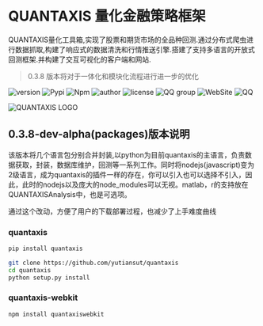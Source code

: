 # QUANTAXIS 量化金融策略框架
  
QUANTAXIS量化工具箱,实现了股票和期货市场的全品种回测.通过分布式爬虫进行数据抓取,构建了响应式的数据清洗和行情推送引擎.搭建了支持多语言的开放式回测框架.并构建了交互可视化的客户端和网站.

> 0.3.8 版本将对于一体化和模块化流程进行进一步的优化

![version](https://img.shields.io/badge/Version-%200.3.8dev/alpha/packages-orange.svg)
![Pypi](https://img.shields.io/badge/Pypi-%200.3.8-blue.svg)
![Npm](https://img.shields.io/badge/Npm-%200.3.8-yellow.svg)
![author](https://img.shields.io/badge/Powered%20by-%20%20yutiansut-red.svg)
![license](https://img.shields.io/badge/License-%20MIT-brightgreen.svg)
![QQ group](https://img.shields.io/badge/QQGroup-%20563280067-yellow.svg)
![WebSite](https://img.shields.io/badge/Website-%20www.yutiansut.com-brown.svg)
![QQ](https://img.shields.io/badge/AutherQQ-%20279336410-blue.svg)


![QUANTAXIS LOGO](http://i1.piimg.com/1949/62c510db7915837a.png)

## 0.3.8-dev-alpha(packages)版本说明

该版本将几个语言包分别合并封装,以python为目前quantaxis的主语言，负责数据获取，封装，数据库维护，回测等一系列工作。同时将nodejs(javascript)变为2级语言，成为quantaxis的插件一样的存在，你可以引入也可以选择不引入，因此，此时的nodejs以及庞大的node_modules可以无视。matlab，r的支持放在QUANTAXISAnalysis中，也是可选项。

通过这个改动，方便了用户的下载部署过程，也减少了上手难度曲线

### quantaxis
```bash
pip install quantaxis

git clone https://github.com/yutiansut/quantaxis
cd quantaxis
python setup.py install
```

### quantaxis-webkit
``` nodejs
npm install quantaxiswebkit
```